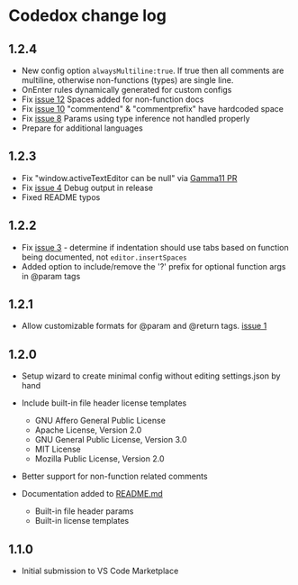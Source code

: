# Codedox change log

## 1.2.4

* New config option `alwaysMultiline:true`. If true then all comments are multiline, otherwise non-functions (types) are single line.
* OnEnter rules dynamically generated for custom configs
* Fix [issue 12](https://github.com/wiggin77/codedox/issues/12) Spaces added for non-function docs
* Fix [issue 10](https://github.com/wiggin77/codedox/issues/10) "commentend" & "commentprefix" have hardcoded space
* Fix [issue 8](https://github.com/wiggin77/codedox/issues/8) Params using type inference not handled properly
* Prepare for additional languages

## 1.2.3

* Fix "window.activeTextEditor can be null" via [Gamma11 PR](https://github.com/wiggin77/codedox/pull/5)
* Fix [issue 4](https://github.com/wiggin77/codedox/issues/4) Debug output in release
* Fixed README typos

## 1.2.2

* Fix [issue 3](https://github.com/wiggin77/codedox/issues/3) - determine if indentation should use tabs based on function being documented, not `editor.insertSpaces`
* Added option to include/remove the '?' prefix for optional function args in @param tags

## 1.2.1
* Allow customizable formats for @param and @return tags. [issue 1](https://github.com/wiggin77/codedox/issues/1)

## 1.2.0
* Setup wizard to create minimal config without editing settings.json by hand

* Include built-in file header license templates
	* GNU Affero General Public License
	* Apache License, Version 2.0
	* GNU General Public License, Version 3.0
	* MIT License
	* Mozilla Public License, Version 2.0
* Better support for non-function related comments
* Documentation added to [README.md](./README.md) 
	* Built-in file header params
	* Built-in license templates

## 1.1.0
- Initial submission to VS Code Marketplace
